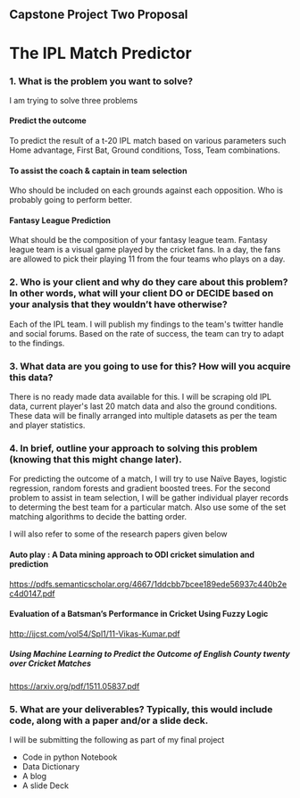 ## Capstone Project Two Proposal
# The IPL Match Predictor
### 1.	What is the problem you want to solve?

I am trying to solve three problems 
#### Predict the outcome
To predict the result of a t-20 IPL match based on various parameters such Home advantage, First Bat, Ground conditions, Toss, Team combinations. 
#### To assist the coach & captain in team selection 
Who should be included on each grounds against each opposition. Who is probably going to perform better. 
#### Fantasy League Prediction
What should be the composition of your fantasy league team. Fantasy league team is a visual game played by the cricket fans. In a day, the fans are allowed to pick their playing 11 from the four teams who plays on a day. 

### 2.	Who is your client and why do they care about this problem? In other words, what will your client DO or DECIDE based on your analysis that they wouldn’t have otherwise?
Each of the IPL team. I will publish my findings to the team's twitter handle and social forums. Based on the rate of success, the team can try to adapt to the findings.

### 3.	What data are you going to use for this? How will you acquire this data?
There is no ready made data available for this. I will be scraping old IPL data, current player's last 20 match data and also the ground conditions. These data will be finally arranged into multiple datasets as per the team and player statistics.  

### 4.	In brief, outline your approach to solving this problem (knowing that this might change later).
For predicting the outcome of a match, I will try to use Naïve Bayes, logistic regression, random forests and gradient boosted trees. For the second problem to assist in team selection, I will be gather individual player records to determing the best team for a particular match. Also use some of the set matching algorithms to decide the batting order. 

I will also refer to some of the research papers given below

#### Auto play : A Data mining approach to ODI cricket simulation and prediction
https://pdfs.semanticscholar.org/4667/1ddcbb7bcee189ede56937c440b2ec4d0147.pdf

#### Evaluation of a Batsman’s Performance in Cricket Using Fuzzy Logic
http://ijcst.com/vol54/Spl1/11-Vikas-Kumar.pdf

##### Using Machine Learning to Predict the Outcome of English County twenty over Cricket Matches
https://arxiv.org/pdf/1511.05837.pdf


### 5.	What are your deliverables? Typically, this would include code, along with a paper and/or a slide deck.
I will be submitting the following as part of my final project
- Code in python Notebook
- Data Dictionary
- A blog
- A slide Deck





